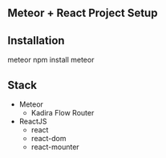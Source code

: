 ## Meteor + React Project Setup

## Installation
meteor npm install
meteor

## Stack
 - Meteor
 	- Kadira Flow Router
 - ReactJS
 	- react
 	- react-dom
 	- react-mounter